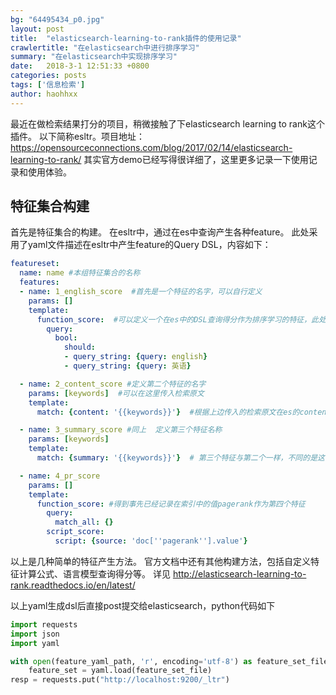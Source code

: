 ```yaml
---
bg: "64495434_p0.jpg"
layout: post
title:  "elasticsearch-learning-to-rank插件的使用记录"
crawlertitle: "在elasticsearch中进行排序学习"
summary: "在elasticsearch中实现排序学习"
date:   2018-3-1 12:51:33 +0800
categories: posts
tags: ['信息检索']
author: haohhxx
---
```



最近在做检索结果打分的项目，稍微接触了下elasticsearch learning to rank这个插件。
以下简称esltr。项目地址：https://opensourceconnections.com/blog/2017/02/14/elasticsearch-learning-to-rank/
其实官方demo已经写得很详细了，这里更多记录一下使用记录和使用体验。



特征集合构建
-------------
首先是特征集合的构建。
在esltr中，通过在es中查询产生各种feature。
此处采用了yaml文件描述在esltr中产生feature的Query DSL，内容如下：

```yaml
featureset:
  name: name #本组特征集合的名称
  features:
  - name: 1_english_score  #首先是一个特征的名字，可以自行定义
    params: []
    template:
      function_score:  #可以定义一个在es中的DSL查询得分作为排序学习的特征，此处定义了"english"和"英语"在全部字段中的布尔查询得分
        query:
          bool:
            should:
            - query_string: {query: english}
            - query_string: {query: 英语}

  - name: 2_content_score #定义第二个特征的名字
    params: [keywords]  #可以在这里传入检索原文
    template:
      match: {content: '{{keywords}}'}  #根据上边传入的检索原文在es的content字段中进行检索，并将检索结果作为第二个特征

  - name: 3_summary_score #同上  定义第三个特征名称 
    params: [keywords]
    template:
      match: {summary: '{{keywords}}'}  # 第三个特征与第二个一样，不同的是这个特征值是在summary字段中检索得到的

  - name: 4_pr_score
    params: []
    template:
      function_score: #得到事先已经记录在索引中的值pagerank作为第四个特征
        query:
          match_all: {}
        script_score:
          script: {source: 'doc[''pagerank''].value'}

```
以上是几种简单的特征产生方法。
官方文档中还有其他构建方法，包括自定义特征计算公式、语言模型查询得分等。
详见 http://elasticsearch-learning-to-rank.readthedocs.io/en/latest/


以上yaml生成dsl后直接post提交给elasticsearch，python代码如下
```python
import requests
import json
import yaml

with open(feature_yaml_path, 'r', encoding='utf-8') as feature_set_file:
    feature_set = yaml.load(feature_set_file)
resp = requests.put("http://localhost:9200/_ltr")



```



